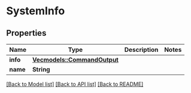 # SystemInfo

## Properties

Name | Type | Description | Notes
------------ | ------------- | ------------- | -------------
**info** | [**Vec<models::CommandOutput>**](CommandOutput.md) |  | 
**name** | **String** |  | 

[[Back to Model list]](../README.md#documentation-for-models) [[Back to API list]](../README.md#documentation-for-api-endpoints) [[Back to README]](../README.md)


